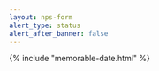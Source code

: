 ```yaml
---
layout: nps-form
alert_type: status
alert_after_banner: false
---
```


{% include "memorable-date.html" %}
